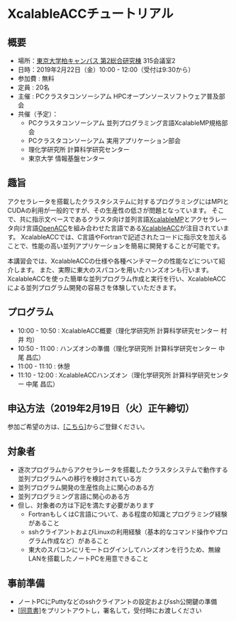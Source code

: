 # XcalableACCチュートリアル

## 概要
* 場所：<a href="https://www.u-tokyo.ac.jp/campusmap/cam03_10_01_j.html">東京大学柏キャンパス 第2総合研究棟</a> 315会議室2
* 日時：2019年2月22日（金）10:00 - 12:00（受付は9:30から）
* 参加費 : 無料
* 定員 : 20名
* 主催 : PCクラスタコンソーシアム HPCオープンソースソフトウェア普及部会
* 共催（予定）：
    * PCクラスタコンソーシアム 並列プログラミング言語XcalableMP規格部会
    * PCクラスタコンソーシアム 実用アプリケーション部会
    * 理化学研究所 計算科学研究センター
    * 東京大学 情報基盤センター

## 趣旨
アクセラレータを搭載したクラスタシステムに対するプログラミングにはMPIとCUDAの利用が一般的ですが、その生産性の低さが問題となっています。
そこで、共に指示文ベースであるクラスタ向け並列言語<a href="http://xcalablemp.org/ja">XcalableMP</a>とアクセラレータ向け言語<a href="https://www.openacc.org">OpenACC</a>を組み合わせた言語である<a href="http://xcalablemp.org/ja/XACC.html">XcalableACC</a>が注目されています。
XcalableACCでは、C言語やFortranで記述されたコードに指示文を加えることで、性能の高い並列アプリケーションを簡易に開発することが可能です。

本講習会では、XcalableACCの仕様や各種ベンチマークの性能などについて紹介します。
また、実際に東大のスパコンを用いたハンズオンも行います。
XcalableACCを使った簡単な並列プログラム作成と実行を行い、XcalableACCによる並列プログラム開発の容易さを体験していただきます。

## プログラム
* 10:00 - 10:50 : XcalableACC概要（理化学研究所 計算科学研究センター 村井 均）
* 10:50 - 11:00 : ハンズオンの準備（理化学研究所 計算科学研究センター 中尾 昌広）
* 11:00 - 11:10 : 休憩
* 11:10 - 12:00 : XcalableACCハンズオン（理化学研究所 計算科学研究センター 中尾 昌広）

## 申込方法（2019年2月19日（火）正午締切）
参加ご希望の方は、<a href="">[こちら]</a>からご登録ください。

## 対象者
* 逐次プログラムからアクセラレータを搭載したクラスタシステムで動作する並列プログラムへの移行を検討されている方
* 並列プログラム開発の生産性向上に関心のある方
* 並列プログラミング言語に関心のある方
* 但し、対象者の方は下記を満たす必要があります
    * FortranもしくはC言語について、ある程度の知識とプログラミング経験があること
    * sshクライアントおよびLinuxの利用経験（基本的なコマンド操作やプログラム作成など）があること
    * 東大のスパコンにリモートログインしてハンズオンを行うため、無線LANを搭載したノートPCを用意できること

## 事前準備
* ノートPCにPuttyなどのsshクライアントの設定およびssh公開鍵の準備
* <a href="">[同意書]</a>をプリントアウトし，署名して，受付時にお渡しください


